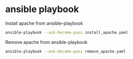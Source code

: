 # ansible playbook

Install apache from ansible-playbook
```bash
ansible-playbook --ask-become-pass install_apache.yaml
```

Remove apache from ansible-playbook
```bash
ansible-playbook --ask-become-pass remove_apache.yaml
```
